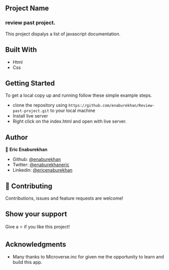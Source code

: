 ## Project Name

### review past project.

This project dispalys a list of javascript documentation.

## Built With

- Html
- Css


## Getting Started

To get a local copy up and running follow these simple example steps.

- clone the repository using `https://github.com/enaburekhan/Review-past-project.git` to your local machine
- Install live server
- Right click on the index.html and open with live server.

## Author

👤 **Eric Enaburekhan**

- Github: [@enaburekhan](https://github.com/enaburekhan)
- Twitter: [@enaburekhaneric](https://twitter.com/enaburekhaneric)
- Linkedin: [@ericenaburekhan](https://www.linkedin.com/in/eric-enaburekhan-801a28100/)


## 🤝 Contributing

Contributions, issues and feature requests are welcome!

## Show your support

Give a ⭐️ if you like this project!

## Acknowledgments

- Many thanks to Microverse.inc for given me the opportunity to learn and build this app.

